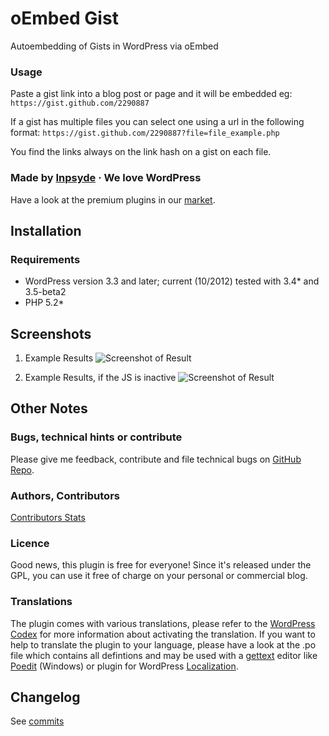 # oEmbed Gist
Autoembedding of Gists in WordPress via oEmbed

### Usage
Paste a gist link into a blog post or page and it will be embedded eg:
`https://gist.github.com/2290887`

If a gist has multiple files you can select one using a url in the following format:
`https://gist.github.com/2290887?file=file_example.php`

You find the links always on the link hash on a gist on each file.

### Made by [Inpsyde](http://inpsyde.com) &middot; We love WordPress
Have a look at the premium plugins in our [market](http://marketpress.com).

## Installation
### Requirements
* WordPress version 3.3 and later; current (10/2012) tested with 3.4* and 3.5-beta2
* PHP 5.2*

## Screenshots
1. Example Results
![Screenshot of Result](https://raw.github.com/inpsyde/Inpsyde-oEmbed-Gist/master/assets/screenshot-1.png)

2. Example Results, if the JS is inactive
![Screenshot of Result](https://raw.github.com/inpsyde/Inpsyde-oEmbed-Gist/master/assets/screenshot-2.png)

## Other Notes
### Bugs, technical hints or contribute
Please give me feedback, contribute and file technical bugs on [GitHub Repo](https://github.com/inpsyde/Inpsyde-oEmbed-Gist).

### Authors, Contributors
[Contributors Stats](https://github.com/inpsyde/Inpsyde-oEmbed-Gist/graphs/contributors)

### Licence
Good news, this plugin is free for everyone! Since it's released under the GPL, you can use it free of charge on your personal or commercial blog.

### Translations
The plugin comes with various translations, please refer to the [WordPress Codex](http://codex.wordpress.org/Installing_WordPress_in_Your_Language "Installing WordPress in Your Language") for more information about activating the translation. If you want to help to translate the plugin to your language, please have a look at the .po file which contains all defintions and may be used with a [gettext](http://www.gnu.org/software/gettext/) editor like [Poedit](http://www.poedit.net/) (Windows) or plugin for WordPress [Localization](http://wordpress.org/extend/plugins/codestyling-localization/).


## Changelog
See [commits](https://github.com/inpsyde/Inpsyde-oEmbed-Gist/commits/master)
